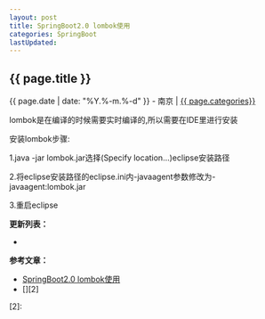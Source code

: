 ```yaml
---
layout: post
title: SpringBoot2.0 lombok使用
categories: SpringBoot
lastUpdated:
---
```


## {{ page.title }}

{{ page.date | date: "%Y.%-m.%-d" }} - 南京 | <a href="/archive#{{ page.categories }}">{{ page.categories}}</a>

lombok是在编译的时候需要实时编译的,所以需要在IDE里进行安装

安装lombok步骤:

1.java -jar lombok.jar选择(Specify location...)eclipse安装路径

2.将eclipse安装路径的eclipse.ini内-javaagent参数修改为-javaagent:lombok.jar

3.重启eclipse

**更新列表：**

*



**参考文章：**

* [SpringBoot2.0 lombok使用][1]
* [][2]


[1]: https://blog.csdn.net/ifrozen/article/details/79932590
[2]: 
